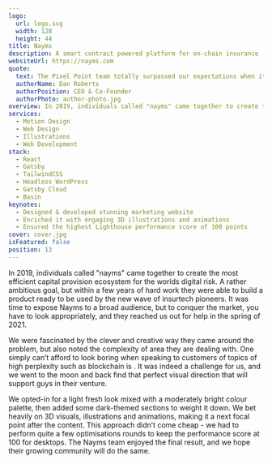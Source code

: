 ```yaml
---
logo:
  url: logo.svg
  width: 128
  height: 44
title: Nayms
description: A smart contract powered platform for on-chain insurance
websiteUrl: https://nayms.com
quote:
  text: The Pixel Point team totally surpassed our expectations when it came to both design and implementation for our new site. We’re looking to further work with their great team!
  authorName: Dan Roberts
  authorPosition: CEO & Co-Founder
  authorPhoto: author-photo.jpg
overview: In 2019, individuals called "nayms" came together to create the most efficient capital provision ecosystem for the worlds digital risk. A rather ambitious goal, but within a few years of hard work they were able to build a product ready to be used by the new wave of insurtech pioneers. It was time to expose Nayms to a broad audience, but to conquer the market, you have to look appropriately, and they reached us out for help in the spring of 2021.
services:
  - Motion Design
  - Web Design
  - Illustrations
  - Web Development
stack:
  - React
  - Gatsby
  - TailwindCSS
  - Headless WordPress
  - Gatsby Cloud
  - Basin
keynotes:
  - Designed & developed stunning marketing website
  - Enriched it with engaging 3D illustrations and animations
  - Ensured the highest Lighthouse performance score of 100 points
cover: cover.jpg
isFeatured: false
position: 13
---
```


In 2019, individuals called "nayms" came together to create the most efficient capital provision ecosystem for the worlds digital risk. A rather ambitious goal, but within a few years of hard work they were able to build a product ready to be used by the new wave of insurtech pioneers. It was time to expose Nayms to a broad audience, but to conquer the market, you have to look appropriately, and they reached us out for help in the spring of 2021.

We were fascinated by the clever and creative way they came around the problem, but also noted the complexity of area they are dealing with. One simply can’t afford to look boring when speaking to customers of topics of high perplexity such as blockchain is . It was indeed a challenge for us, and we went to the moon and back find that perfect visual direction that will support guys in their venture.

We opted-in for a light fresh look mixed with a moderately bright colour palette, then added some dark-themed sections to weight it down. We bet heavily on 3D visuals, illustrations and animations, making it a next focal point after the content. This approach didn’t come cheap - we had to perform quite a few optimisations rounds to keep the performance score at 100 for desktops. The Nayms team enjoyed the final result, and we hope their growing community will do the same.

